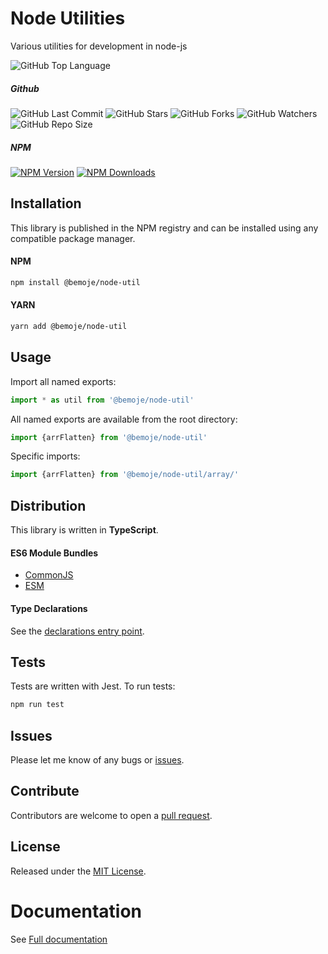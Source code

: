 # Node Utilities
Various utilities for development in node-js

![GitHub Top Language](https://img.shields.io/github/languages/top/bemoje/bemoje-node-util)

##### Github
![GitHub Last Commit](https://img.shields.io/github/last-commit/bemoje/bemoje-node-util?color=red)
![GitHub Stars](https://img.shields.io/github/stars/bemoje/bemoje-node-util)
![GitHub Forks](https://img.shields.io/github/forks/bemoje/bemoje-node-util)
![GitHub Watchers](https://img.shields.io/github/watchers/bemoje/bemoje-node-util)
![GitHub Repo Size](https://img.shields.io/github/repo-size/bemoje/bemoje-node-util)

##### NPM
<span><a href="https://npmjs.org/@bemoje/node-util" title="View this project on NPM"><img src="https://img.shields.io/npm/v/@bemoje/node-util" alt="NPM Version" /></a></span>
<span><a href="https://npmjs.org/@bemoje/node-util" title="NPM Downloads"><img src="https://img.shields.io/npm/dt/@bemoje/node-util" alt="NPM Downloads" /></a></span>

## Installation
This library is published in the NPM registry and can be installed using any compatible package manager.

#### NPM
```sh
npm install @bemoje/node-util
```

#### YARN
```sh
yarn add @bemoje/node-util
```

## Usage
Import all named exports:
```js
import * as util from '@bemoje/node-util'
```
All named exports are available from the root directory:
```js
import {arrFlatten} from '@bemoje/node-util'
```
Specific imports:
```js
import {arrFlatten} from '@bemoje/node-util/array/'
```

## Distribution
This library is written in **TypeScript**.

#### ES6 Module Bundles
- [CommonJS](/dist/index.js)
- [ESM](/dist/index.esm.js)

#### Type Declarations
See the [declarations entry point](/types/index.d.ts).

## Tests
Tests are written with Jest. To run tests:

```sh
npm run test
```

## Issues
Please let me know of any bugs or [issues](https://github.com/bemoje/bemoje-node-util/issues).

## Contribute
Contributors are welcome to open a [pull request](https://github.com/bemoje/bemoje-node-util/pulls).

## License
Released under the [MIT License](./LICENSE).

# Documentation
See [Full documentation](/docs/index.md)